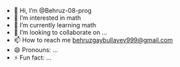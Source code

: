 - 👋 Hi, I’m @Behruz-08-prog
- 👀 I’m interested in math
- 🌱 I’m currently learning math
- 💞️ I’m looking to collaborate on ...
- 📫 How to reach me behruzgaybullayev999@gmail.com
- 😄 Pronouns: ...
- ⚡ Fun fact: ...

<!---
Behruz-08-prog/Behruz-08-prog is a ✨ special ✨ repository because its `README.md` (this file) appears on your GitHub profile.
You can click the Preview link to take a look at your changes.
--->
